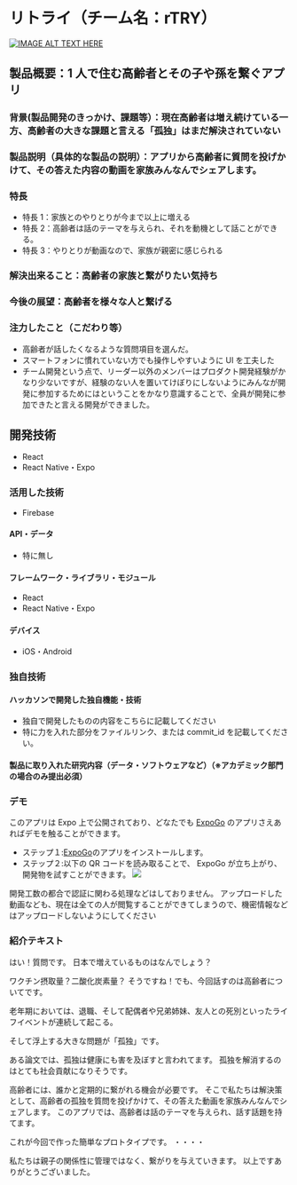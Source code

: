 # リトライ（チーム名：rTRY）

[![IMAGE ALT TEXT HERE](https://jphacks.com/wp-content/uploads/2021/07/JPHACKS2021_ogp.jpg)](https://www.youtube.com/watch?v=LUPQFB4QyVo)

## 製品概要：1 人で住む高齢者とその子や孫を繋ぐアプリ

### 背景(製品開発のきっかけ、課題等）：現在高齢者は増え続けている一方、高齢者の大きな課題と言える「孤独」はまだ解決されていない

### 製品説明（具体的な製品の説明）：アプリから高齢者に質問を投げかけて、その答えた内容の動画を家族みんなんでシェアします。

### 特長

- 特長 1：家族とのやりとりが今まで以上に増える
- 特長 2：高齢者は話のテーマを与えられ、それを動機として話ことができる。
- 特長 3：やりとりが動画なので、家族が親密に感じられる

### 解決出来ること：高齢者の家族と繋がりたい気持ち

### 今後の展望：高齢者を様々な人と繋げる

### 注力したこと（こだわり等）

- 高齢者が話したくなるような質問項目を選んだ。
- スマートフォンに慣れていない方でも操作しやすいように UI を工夫した
- チーム開発という点で、リーダー以外のメンバーはプロダクト開発経験がかなり少ないですが、経験のない人を置いてけぼりにしないようにみんなが開発に参加するためにはということをかなり意識することで、全員が開発に参加できたと言える開発ができました。

## 開発技術

- React
- React Native・Expo

### 活用した技術

- Firebase

#### API・データ

- 特に無し

#### フレームワーク・ライブラリ・モジュール

- React
- React Native・Expo

#### デバイス

- iOS・Android

### 独自技術

#### ハッカソンで開発した独自機能・技術

- 独自で開発したものの内容をこちらに記載してください
- 特に力を入れた部分をファイルリンク、または commit_id を記載してください。

#### 製品に取り入れた研究内容（データ・ソフトウェアなど）（※アカデミック部門の場合のみ提出必須）

### デモ

このアプリは Expo 上で公開されており、どなたでも [ExpoGo](https://expo.dev/client) のアプリさえあればデモを触ることができます。

- ステップ１:[ExpoGo](https://expo.dev/client)のアプリをインストールします。
- ステップ２:以下の QR コードを読み取ることで、 ExpoGo が立ち上がり、開発物を試すことができます。
  ![](https://api.qrserver.com/v1/create-qr-code/?size=150x150&data=exp://exp.host/@jphacks-c_2125/temp?release-channel=v1)

開発工数の都合で認証に関わる処理などはしておりません。
アップロードした動画なども、現在は全ての人が閲覧することができてしまうので、機密情報などはアップロードしないようにしてください

### 紹介テキスト

はい！質問です。
日本で増えているものはなんでしょう？

ワクチン摂取量？二酸化炭素量？
そうですね！でも、今回話すのは高齢者についてです。

老年期においては、退職、そして配偶者や兄弟姉妹、友人との死別といったライフイベントが連続して起こる。

そして浮上する大きな問題が「孤独」です。

ある論文では、孤独は健康にも害を及ぼすと言われてます。
孤独を解消するのはとても社会貢献になりそうです。

高齢者には、誰かと定期的に繋がれる機会が必要です。
そこで私たちは解決策として、高齢者の孤独を質問を投げかけて、その答えた動画を家族みんなんでシェアします。
このアプリでは、高齢者は話のテーマを与えられ、話す話題を持てます。

これが今回で作った簡単なプロトタイプです。
・・・・

私たちは親子の関係性に管理ではなく、繋がりを与えていきます。
以上ですありがとうございました。
